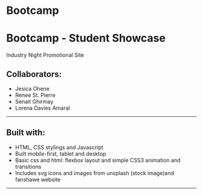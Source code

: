 # Bootcamp

<h1>Bootcamp - Student Showcase</h1>
Industry Night Promotional Site

<h2>Collaborators:</h2>
<ul>
<li>Jesica Ohene</li>
<li>Renee St. Pierre</li>
<li>Senait Ghirmay</li>
<li>Lorena Davies Amaral</li>
</ul>

-----------------------------------------------------------
<h2>Built with:</h2>
<ul>
<li>HTML, CSS stylings and Javascript</li>
<li>Built mobile-first, tablet and desktop</li>
<li>Basic css and html: flexbox layout and simple CSS3 animation and transitions</li>
<li>Includes svg icons and images from unsplash (stock image)and fanshawe website</li>
</ul>

-----------------------------------------------------------

